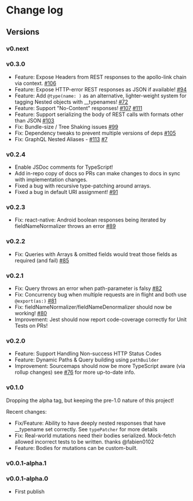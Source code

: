 # Change log

## Versions

### v0.next

### v0.3.0

* Feature: Expose Headers from REST responses to the apollo-link chain via context. [#106](https://github.com/apollographql/apollo-link-rest/issues/106)
* Feature: Expose HTTP-error REST responses as JSON if available! [#94](https://github.com/apollographql/apollo-link-rest/issues/94)
* Feature: Add `@type(name: )` as an alternative, lighter-weight system for tagging Nested objects with \_\_typenames! [#72](https://github.com/apollographql/apollo-link-rest/issues/72)
* Feature: Support "No-Content" responses! [#107](https://github.com/apollographql/apollo-link-rest/pull/107) [#111](https://github.com/apollographql/apollo-link-rest/pull/111)
* Feature: Support serializing the body of REST calls with formats other than JSON [#103](https://github.com/apollographql/apollo-link-rest/pull/103)
* Fix: Bundle-size / Tree Shaking issues [#99](https://github.com/apollographql/apollo-link-rest/issues/99)
* Fix: Dependency tweaks to prevent multiple versions of deps [#105](https://github.com/apollographql/apollo-link-rest/issues/105)
* Fix: GraphQL Nested Aliases - [#113](https://github.com/apollographql/apollo-link-rest/pull/113) [#7](https://github.com/apollographql/apollo-link-rest/issues/7)

### v0.2.4

* Enable JSDoc comments for TypeScript!
* Add in-repo copy of docs so PRs can make changes to docs in sync with implementation changes.
* Fixed a bug with recursive type-patching around arrays.
* Fixed a bug in default URI assignment! [#91](https://github.com/apollographql/apollo-link-rest/pull/91)

### v0.2.3

* Fix: react-native: Android boolean responses being iterated by fieldNameNormalizer throws an error [#89](https://github.com/apollographql/apollo-link-rest/issues/89)

### v0.2.2

* Fix: Queries with Arrays & omitted fields would treat those fields as required (and fail) [#85](https://github.com/apollographql/apollo-link-rest/issues/85)

### v0.2.1

* Fix: Query throws an error when path-parameter is falsy [#82](https://github.com/apollographql/apollo-link-rest/issues/82)
* Fix: Concurrency bug when multiple requests are in flight and both use `@export(as:)` [#81](https://github.com/apollographql/apollo-link-rest/issues/81)
* Fix: fieldNameNormalizer/fieldNameDenormalizer should now be working! [#80](https://github.com/apollographql/apollo-link-rest/issues/80)
* Improvement: Jest should now report code-coverage correctly for Unit Tests on PRs!

### v0.2.0

* Feature: Support Handling Non-success HTTP Status Codes
* Feature: Dynamic Paths & Query building using `pathBuilder`
* Improvement: Sourcemaps should now be more TypeScript aware (via rollup changes) see [#76](https://github.com/apollographql/apollo-link-rest/issues/76) for more up-to-date info.

### v0.1.0

Dropping the alpha tag, but keeping the pre-1.0 nature of this project!

Recent changes:

* Fix/Feature: Ability to have deeply nested responses that have \_\_typename set correctly. See `typePatcher` for more details
* Fix: Real-world mutations need their bodies serialized. Mock-fetch allowed incorrect tests to be written. thanks @fabien0102
* Feature: Bodies for mutations can be custom-built.

### v0.0.1-alpha.1

### v0.0.1-alpha.0

* First publish
